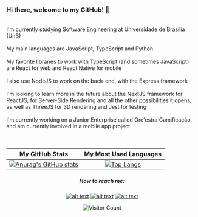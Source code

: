### Hi there, welcome to my GitHub! 👋

<br>

<div align="start">
<p1>
I'm currently studying Software Engineering at Universidade de Brasília (UnB)
</p1>
  <br><br>
<p1>
  My main languages are JavaScript, TypeScript and Python
</p1>
  <br><br>
<p1>
My favorite libraries to work with TypeScript (and sometimes JavaScript) are React for web and React Native for mobile
</p1>
  <br><br>
<p1>I also use NodeJS to work on the back-end, with the Express framework</p1>
  <br><br>
<p1>
I'm looking to learn more in the future about the NextJS framework for ReactJS, for Server-Side Rendering and all the other possibilities it opens, as well as ThreeJS for 3D rendering and Jest for testing
</p1>
  <br><br>
 <p1>I'm currently working on a Junior Enterprise called Orc'estra Gamificação, and am currently involved in a mobile app project</p1>
</div>

<br>
<br>
<div align="center">
  
  My GitHub Stats            |  My Most Used Languages
:-------------------------:|:-------------------------:
[![Anurag's GitHub stats](https://github-readme-stats.vercel.app/api?username=gustavokenzo1&hide_title=true&theme=github_dark&count_private=true&show_icons=true&include_all_commits=true)](https://github.com/gustavokenzo1)  |  [![Top Langs](https://github-readme-stats.vercel.app/api/top-langs/?username=gustavokenzo1&theme=github_dark&hide_title=true)](https://github.com/gustavokenzo1)

<!-- icons with padding -->

 <h5>How to reach me:</h5>
 
[![alt text][1.1]][1]
[![alt text][2.1]][2]
[![alt text][3.1]][3]

[1.1]: https://img.shields.io/badge/Instagram-E4405F?style=for-the-badge&logo=instagram&logoColor=white "instagram"
[2.1]: https://img.shields.io/badge/Gmail-D14836?style=for-the-badge&logo=gmail&logoColor=white "gmail"
[3.1]: https://img.shields.io/badge/LinkedIn-0077B5?style=for-the-badge&logo=linkedin&logoColor=white "linkedin"
[1]: https://www.instagram.com/gustavokenzo1/
[2]: mailto:gustavokenzo314@gmail.com
[3]: https://www.linkedin.com/in/gustavo-kenzo/

![Visitor Count](https://profile-counter.glitch.me/gustavokenzo1/count.svg)

 </div>
